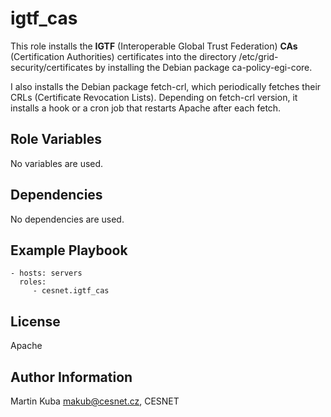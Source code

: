 igtf_cas
=========

This role installs the **IGTF** (Interoperable Global Trust Federation) **CAs** (Certification Authorities)
certificates into the directory /etc/grid-security/certificates by installing 
the Debian package ca-policy-egi-core.

I also installs the Debian package fetch-crl, which periodically fetches their CRLs (Certificate Revocation Lists).
Depending on fetch-crl version, it installs a hook or a cron job that restarts Apache after each fetch. 


Role Variables
--------------

No variables are used.

Dependencies
------------

No dependencies are used.

Example Playbook
----------------


    - hosts: servers
      roles:
         - cesnet.igtf_cas

License
-------

Apache

Author Information
------------------

Martin Kuba <makub@cesnet.cz>, CESNET
